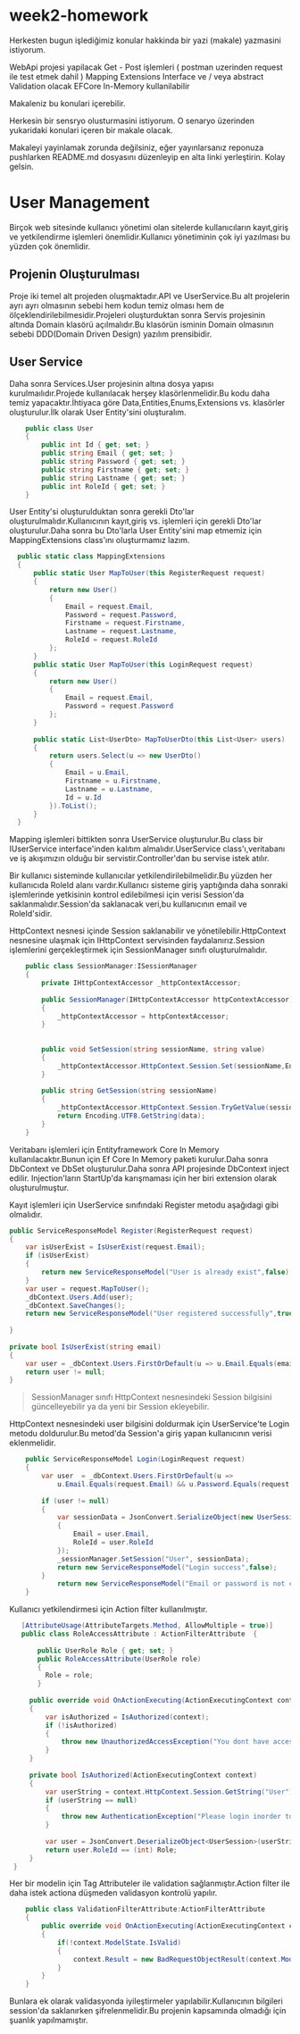 # week2-homework

Herkesten bugun işlediğimiz konular hakkinda bir yazi (makale) yazmasini istiyorum.

WebApi projesi yapilacak
Get - Post işlemleri (  postman uzerinden request ile test etmek dahil )
Mapping 
Extensions 
Interface ve / veya abstract
Validation olacak
EFCore In-Memory kullanilabilir

Makaleniz bu konulari içerebilir. 

Herkesin bir sensryo olusturmasini istiyorum. 
O senaryo üzerinden yukaridaki konulari içeren bir makale olacak.

Makaleyi yayinlamak zorunda değilsiniz, eğer yayınlarsanız reponuza pushlarken README.md dosyasını düzenleyip en alta linki yerleştirin. Kolay gelsin.

# User Management

Birçok web sitesinde kullanıcı yönetimi olan sitelerde kullanıcıların kayıt,giriş ve yetkilendirme işlemleri önemlidir.Kullanıcı yönetiminin çok iyi yazılması bu yüzden çok önemlidir.

## Projenin Oluşturulması
Proje iki temel alt projeden oluşmaktadır.API ve UserService.Bu alt projelerin ayrı ayrı olmasının sebebi hem kodun temiz olması hem de ölçeklendirilebilmesidir.Projeleri oluşturduktan sonra Servis projesinin altında Domain klasörü açılmalıdır.Bu klasörün isminin Domain olmasının sebebi DDD(Domain Driven Design) yazılım prensibidir.

## User Service
Daha sonra Services.User projesinin altına dosya yapısı kurulmaılıdır.Projede kullanılacak herşey klasörlenmelidir.Bu kodu daha temiz yapacaktır.İhtiyaca göre Data,Entities,Enums,Extensions vs. klasörler oluşturulur.İlk olarak User Entity'sini oluşturalım.
``` csharp
    public class User  
    {  
	    public int Id { get; set; }  
	    public string Email { get; set; }  
	    public string Password { get; set; }  
	    public string Firstname { get; set; }  
	    public string Lastname { get; set; }  
	    public int RoleId { get; set; }  
    }
```
User Entity'si oluşturulduktan sonra gerekli Dto'lar oluşturulmalıdır.Kullanıcının kayıt,giriş vs. işlemleri için gerekli Dto'lar oluşturulur.Daha sonra bu Dto'larla User Entity'sini map etmemiz için MappingExtensions class'ını oluşturmamız lazım.

  ```` csharp
    public static class MappingExtensions  
    {  
	    public static User MapToUser(this RegisterRequest request)  
	    {  
	        return new User()  
	        {  
	            Email = request.Email,  
	            Password = request.Password,  
	            Firstname = request.Firstname,  
	            Lastname = request.Lastname,  
	            RoleId = request.RoleId  
	        };  
	    }   
	    public static User MapToUser(this LoginRequest request)  
	    {  
	        return new User()  
	        {  
	            Email = request.Email,  
	            Password = request.Password  
	        };  
	    }  
	      
	    public static List<UserDto> MapToUserDto(this List<User> users)  
	    {  
	        return users.Select(u => new UserDto()  
	        {  
	            Email = u.Email,  
	            Firstname = u.Firstname,  
	            Lastname = u.Lastname,  
	            Id = u.Id  
	        }).ToList();  
	    }  
    }
````

Mapping işlemleri bittikten sonra UserService oluşturulur.Bu class bir IUserService interface'inden kalıtım almalıdır.UserService class'ı,veritabanı ve iş akışımızın olduğu bir servistir.Controller'dan bu servise istek atılır.

Bir kullanıcı sisteminde kullanıcılar yetkilendirilebilmelidir.Bu yüzden her kullanıcıda RoleId alanı vardır.Kullanıcı sisteme giriş yaptığında daha sonraki işlemlerinde yetkisinin kontrol edilebilmesi için verisi Session'da saklanmalıdır.Session'da saklanacak veri,bu kullanıcının email ve RoleId'sidir.

HttpContext nesnesi içinde Session saklanabilir ve yönetilebilir.HttpContext nesnesine ulaşmak için IHttpContext servisinden faydalanırız.Session işlemlerini gerçekleştirmek için SessionManager sınıfı oluşturulmalıdır.

``` csharp
    public class SessionManager:ISessionManager  
    {  
	    private IHttpContextAccessor _httpContextAccessor;  
	  
	    public SessionManager(IHttpContextAccessor httpContextAccessor)  
	    {  
	        _httpContextAccessor = httpContextAccessor;  
	    }  
	  
	  
	    public void SetSession(string sessionName, string value)  
	    {  
	        _httpContextAccessor.HttpContext.Session.Set(sessionName,Encoding.UTF8.GetBytes(value));  
	    }  
	  
	    public string GetSession(string sessionName)  
	    {  
	        _httpContextAccessor.HttpContext.Session.TryGetValue(sessionName,out var data);  
	        return Encoding.UTF8.GetString(data);  
	    }  
    }
````

Veritabanı işlemleri için Entityframework Core In Memory kullanılacaktır.Bunun için Ef Core In Memory paketi kurulur.Daha sonra DbContext ve DbSet oluşturulur.Daha sonra API projesinde DbContext inject edilir.
Injection'ların StartUp'da karışmaması için her biri extension olarak oluşturulmuştur. 

Kayıt işlemleri için UserService sınıfındaki Register metodu aşağıdagi gibi olmalıdır.
```` csharp
public ServiceResponseModel Register(RegisterRequest request)  
{  
    var isUserExist = IsUserExist(request.Email);  
    if (isUserExist)  
    {  
        return new ServiceResponseModel("User is already exist",false);  
    }  
    var user = request.MapToUser();  
    _dbContext.Users.Add(user);  
    _dbContext.SaveChanges();  
    return new ServiceResponseModel("User registered successfully",true);  
  
}  
  
private bool IsUserExist(string email)  
{  
    var user = _dbContext.Users.FirstOrDefault(u => u.Email.Equals(email));  
    return user != null;  
}
````


> SessionManager sınıfı HttpContext nesnesindeki Session bilgisini güncelleyebilir ya da yeni bir Session ekleyebilir.

 HttpContext nesnesindeki user bilgisini doldurmak için UserService'te Login metodu doldurulur.Bu metod'da Session'a giriş yapan kullanıcının verisi eklenmelidir.

```csharp 
    public ServiceResponseModel Login(LoginRequest request)  
    {  
	    var user  = _dbContext.Users.FirstOrDefault(u =>  
	        u.Email.Equals(request.Email) && u.Password.Equals(request.Password));  
	      
	    if (user != null)  
	    {  
	        var sessionData = JsonConvert.SerializeObject(new UserSession()  
	        {  
	            Email = user.Email,  
	            RoleId = user.RoleId  
	        });  
	        _sessionManager.SetSession("User", sessionData);  
	        return new ServiceResponseModel("Login success",false);  
	    }  
		    return new ServiceResponseModel("Email or password is not correct",false); 
    } 
   ```

   
  Kullanıcı yetkilendirmesi için Action filter kullanılmıştır.
  
   ``` csharp
	  [AttributeUsage(AttributeTargets.Method, AllowMultiple = true)]  
	  public class RoleAccessAttribute : ActionFilterAttribute  {  
	  
		  public UserRole Role { get; set; }  
		  public RoleAccessAttribute(UserRole role)  
		  {  
	        Role = role;  
		  }  
	  
	    public override void OnActionExecuting(ActionExecutingContext context)  
	    {  
	        var isAuthorized = IsAuthorized(context);  
	        if (!isAuthorized)  
	        {  
	            throw new UnauthorizedAccessException("You dont have access");  
	        }  
	    }  
	  
	    private bool IsAuthorized(ActionExecutingContext context)  
	    {  
	        var userString = context.HttpContext.Session.GetString("User");  
	        if (userString == null)  
	        {  
	            throw new AuthenticationException("Please login inorder to use this endpoint");  
	        }  
	  
	        var user = JsonConvert.DeserializeObject<UserSession>(userString);  
	        return user.RoleId == (int) Role;  
	    }  
    }
```
Her bir modelin için Tag Attributeler ile validation sağlanmıştır.Action filter ile daha istek actiona düşmeden validasyon kontrolü yapılır.

```csharp
    public class ValidationFilterAttribute:ActionFilterAttribute  
    {  
	    public override void OnActionExecuting(ActionExecutingContext context)  
	    {  
	        if(!context.ModelState.IsValid)  
	        {  
	            context.Result = new BadRequestObjectResult(context.ModelState);  
	        }  
	    }  
    }
```
Bunlara ek olarak validasyonda iyileştirmeler yapılabilir.Kullanıcının bilgileri session'da saklanırken şifrelenmelidir.Bu projenin kapsamında olmadığı için şuanlık yapılmamıştır.


    



 

 


 

    



 

 


 

    
    



 

 


 
